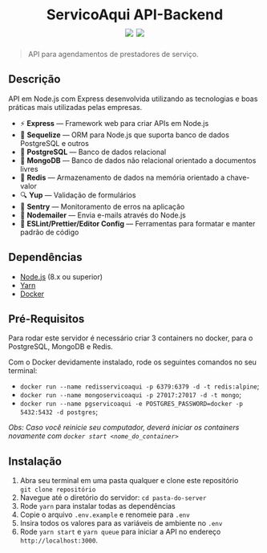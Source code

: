 <h1 align="center">
  ServicoAqui API-Backend
  <div>
    <img src="https://img.shields.io/badge/-Node.js-green" />
    <img src="https://img.shields.io/badge/-Express-yellow" />
  </div>
</h1>

> API para agendamentos de prestadores de serviço.

## Descrição

API em Node.js com Express desenvolvida utilizando as tecnologias e boas práticas mais utilizadas pelas empresas.

- ⚡ **Express** — Framework web para criar APIs em Node.js
- 💎 **Sequelize** — ORM para Node.js que suporta banco de dados PostgreSQL e outros
- 🐘 **PostgreSQL** — Banco de dados relacional
- 🌱 **MongoDB** — Banco de dados não relacional orientado a documentos livres
- 🔑 **Redis** — Armazenamento de dados na memória orientado a chave-valor
- 🔍 **Yup** — Validação de formulários
- 🔺 **Sentry** — Monitoramento de erros na aplicação
- 📧 **Nodemailer** — Envia e-mails através do Node.js
- 📝 **ESLint/Prettier/Editor Config** — Ferramentas para formatar e manter padrão de código

## Dependências

- [Node.js](https://nodejs.org/en/) (8.x ou superior)
- [Yarn](https://yarnpkg.com/pt-BR/docs/install)
- [Docker](https://www.docker.com/)

## Pré-Requisitos

Para rodar este servidor é necessário criar 3 containers no docker, para o PostgreSQL, MongoDB e Redis.

Com o Docker devidamente instalado, rode os seguintes comandos no seu terminal:

- `docker run --name redisservicoaqui -p 6379:6379 -d -t redis:alpine`;
- `docker run --name mongoservicoaqui -p 27017:27017 -d -t mongo`;
- `docker run --name pgservicoaqui -e POSTGRES_PASSWORD=docker -p 5432:5432 -d postgres`;

_Obs: Caso você reinicie seu computador, deverá iniciar os containers novamente com `docker start <nome_do_container>`_

## Instalação

1. Abra seu terminal em uma pasta qualquer e clone este repositório<br/>
`git clone repositório`
2. Navegue até o diretório do servidor: `cd pasta-do-server`
3. Rode `yarn` para instalar todas as dependências
4. Copie o arquivo `.env.example` e renomeie para `.env`
5. Insira todos os valores para as variáveis de ambiente no `.env`
6. Rode `yarn start` e `yarn queue` para iniciar a API no endereço `http://localhost:3000`.
